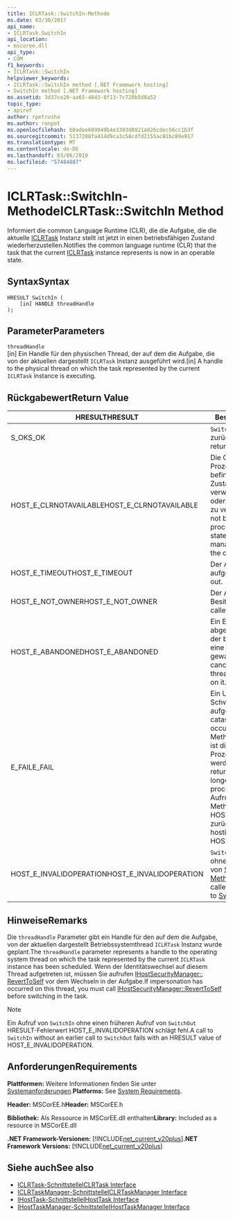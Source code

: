 ```yaml
---
title: ICLRTask::SwitchIn-Methode
ms.date: 03/30/2017
api_name:
- ICLRTask.SwitchIn
api_location:
- mscoree.dll
api_type:
- COM
f1_keywords:
- ICLRTask::SwitchIn
helpviewer_keywords:
- ICLRTask::SwitchIn method [.NET Framework hosting]
- SwitchIn method [.NET Framework hosting]
ms.assetid: 3d37ce20-aa65-4043-8f13-7c728b5d8a52
topic_type:
- apiref
author: rpetrusha
ms.author: ronpet
ms.openlocfilehash: b0adee689949b4e3303d8921a826cdec56cc1b3f
ms.sourcegitcommit: 5137208fa414d9ca3c58cdfd2155ac81bc89e917
ms.translationtype: MT
ms.contentlocale: de-DE
ms.lasthandoff: 03/06/2019
ms.locfileid: "57484887"
---
```

# <a name="iclrtaskswitchin-method"></a><span data-ttu-id="21cd7-102">ICLRTask::SwitchIn-Methode</span><span class="sxs-lookup"><span data-stu-id="21cd7-102">ICLRTask::SwitchIn Method</span></span>
<span data-ttu-id="21cd7-103">Informiert die common Language Runtime (CLR), die die Aufgabe, die die aktuelle [ICLRTask](../../../../docs/framework/unmanaged-api/hosting/iclrtask-interface.md) Instanz stellt ist jetzt in einen betriebsfähigen Zustand wiederherzustellen.</span><span class="sxs-lookup"><span data-stu-id="21cd7-103">Notifies the common language runtime (CLR) that the task that the current [ICLRTask](../../../../docs/framework/unmanaged-api/hosting/iclrtask-interface.md) instance represents is now in an operable state.</span></span>  
  
## <a name="syntax"></a><span data-ttu-id="21cd7-104">Syntax</span><span class="sxs-lookup"><span data-stu-id="21cd7-104">Syntax</span></span>  
  
```  
HRESULT SwitchIn (  
    [in] HANDLE threadHandle  
);  
```  
  
## <a name="parameters"></a><span data-ttu-id="21cd7-105">Parameter</span><span class="sxs-lookup"><span data-stu-id="21cd7-105">Parameters</span></span>  
 `threadHandle`  
 <span data-ttu-id="21cd7-106">[in] Ein Handle für den physischen Thread, der auf dem die Aufgabe, die von der aktuellen dargestellt `ICLRTask` Instanz ausgeführt wird.</span><span class="sxs-lookup"><span data-stu-id="21cd7-106">[in] A handle to the physical thread on which the task represented by the current `ICLRTask` instance is executing.</span></span>  
  
## <a name="return-value"></a><span data-ttu-id="21cd7-107">Rückgabewert</span><span class="sxs-lookup"><span data-stu-id="21cd7-107">Return Value</span></span>  
  
|<span data-ttu-id="21cd7-108">HRESULT</span><span class="sxs-lookup"><span data-stu-id="21cd7-108">HRESULT</span></span>|<span data-ttu-id="21cd7-109">Beschreibung</span><span class="sxs-lookup"><span data-stu-id="21cd7-109">Description</span></span>|  
|-------------|-----------------|  
|<span data-ttu-id="21cd7-110">S_OK</span><span class="sxs-lookup"><span data-stu-id="21cd7-110">S_OK</span></span>|<span data-ttu-id="21cd7-111">`SwitchIn` wurde erfolgreich zurückgegeben.</span><span class="sxs-lookup"><span data-stu-id="21cd7-111">`SwitchIn` returned successfully.</span></span>|  
|<span data-ttu-id="21cd7-112">HOST_E_CLRNOTAVAILABLE</span><span class="sxs-lookup"><span data-stu-id="21cd7-112">HOST_E_CLRNOTAVAILABLE</span></span>|<span data-ttu-id="21cd7-113">Die CLR wurde nicht in einen Prozess geladen und befindet sich in einem Zustand, in dem nicht verwalteten Code ausführen oder den Aufruf erfolgreich zu verarbeiten.</span><span class="sxs-lookup"><span data-stu-id="21cd7-113">The CLR has not been loaded into a process, or the CLR is in a state in which it cannot run managed code or process the call successfully.</span></span>|  
|<span data-ttu-id="21cd7-114">HOST_E_TIMEOUT</span><span class="sxs-lookup"><span data-stu-id="21cd7-114">HOST_E_TIMEOUT</span></span>|<span data-ttu-id="21cd7-115">Der Aufruf ist ein Timeout aufgetreten.</span><span class="sxs-lookup"><span data-stu-id="21cd7-115">The call timed out.</span></span>|  
|<span data-ttu-id="21cd7-116">HOST_E_NOT_OWNER</span><span class="sxs-lookup"><span data-stu-id="21cd7-116">HOST_E_NOT_OWNER</span></span>|<span data-ttu-id="21cd7-117">Der Aufrufer ist nicht Besitzer der Sperre.</span><span class="sxs-lookup"><span data-stu-id="21cd7-117">The caller does not own the lock.</span></span>|  
|<span data-ttu-id="21cd7-118">HOST_E_ABANDONED</span><span class="sxs-lookup"><span data-stu-id="21cd7-118">HOST_E_ABANDONED</span></span>|<span data-ttu-id="21cd7-119">Ein Ereignis wurde abgebrochen, während sich der blockierte Thread oder eine Fiber darauf gewartet.</span><span class="sxs-lookup"><span data-stu-id="21cd7-119">An event was canceled while a blocked thread or fiber was waiting on it.</span></span>|  
|<span data-ttu-id="21cd7-120">E_FAIL</span><span class="sxs-lookup"><span data-stu-id="21cd7-120">E_FAIL</span></span>|<span data-ttu-id="21cd7-121">Ein Unbekannter Schwerwiegender Fehler ist aufgetreten.</span><span class="sxs-lookup"><span data-stu-id="21cd7-121">An unknown catastrophic failure occurred.</span></span> <span data-ttu-id="21cd7-122">Wenn eine Methode E_FAIL zurückgibt, ist die CLR nicht mehr im Prozess verwendet werden.</span><span class="sxs-lookup"><span data-stu-id="21cd7-122">When a method returns E_FAIL, the CLR is no longer usable within the process.</span></span> <span data-ttu-id="21cd7-123">Nachfolgende Aufrufe zum Hosten der Methoden HOST_E_CLRNOTAVAILABLE zurück.</span><span class="sxs-lookup"><span data-stu-id="21cd7-123">Subsequent calls to hosting methods return HOST_E_CLRNOTAVAILABLE.</span></span>|  
|<span data-ttu-id="21cd7-124">HOST_E_INVALIDOPERATION</span><span class="sxs-lookup"><span data-stu-id="21cd7-124">HOST_E_INVALIDOPERATION</span></span>|<span data-ttu-id="21cd7-125">`SwitchIn` wurde aufgerufen, ohne einen früheren Aufruf von [SwitchOut-Methode](../../../../docs/framework/unmanaged-api/hosting/iclrtask-switchout-method.md).</span><span class="sxs-lookup"><span data-stu-id="21cd7-125">`SwitchIn` was called without an earlier call to [SwitchOut Method](../../../../docs/framework/unmanaged-api/hosting/iclrtask-switchout-method.md).</span></span>|  
  
## <a name="remarks"></a><span data-ttu-id="21cd7-126">Hinweise</span><span class="sxs-lookup"><span data-stu-id="21cd7-126">Remarks</span></span>  
 <span data-ttu-id="21cd7-127">Die `threadHandle` Parameter gibt ein Handle für den auf dem die Aufgabe, von der aktuellen dargestellt Betriebssystemthread `ICLRTask` Instanz wurde geplant.</span><span class="sxs-lookup"><span data-stu-id="21cd7-127">The `threadHandle` parameter represents a handle to the operating system thread on which the task represented by the current `ICLRTask` instance has been scheduled.</span></span> <span data-ttu-id="21cd7-128">Wenn der Identitätswechsel auf diesem Thread aufgetreten ist, müssen Sie aufrufen [IHostSecurityManager:: RevertToSelf](../../../../docs/framework/unmanaged-api/hosting/ihostsecuritymanager-reverttoself-method.md) vor dem Wechseln in der Aufgabe.</span><span class="sxs-lookup"><span data-stu-id="21cd7-128">If impersonation has occurred on this thread, you must call [IHostSecurityManager::RevertToSelf](../../../../docs/framework/unmanaged-api/hosting/ihostsecuritymanager-reverttoself-method.md) before switching in the task.</span></span>  
  
> [!NOTE]
>  <span data-ttu-id="21cd7-129">Ein Aufruf von `SwitchIn` ohne einen früheren Aufruf von `SwitchOut` HRESULT-Fehlerwert HOST_E_INVALIDOPERATION schlägt fehl.</span><span class="sxs-lookup"><span data-stu-id="21cd7-129">A call to `SwitchIn` without an earlier call to `SwitchOut` fails with an HRESULT value of HOST_E_INVALIDOPERATION.</span></span>  
  
## <a name="requirements"></a><span data-ttu-id="21cd7-130">Anforderungen</span><span class="sxs-lookup"><span data-stu-id="21cd7-130">Requirements</span></span>  
 <span data-ttu-id="21cd7-131">**Plattformen:** Weitere Informationen finden Sie unter [Systemanforderungen](../../../../docs/framework/get-started/system-requirements.md).</span><span class="sxs-lookup"><span data-stu-id="21cd7-131">**Platforms:** See [System Requirements](../../../../docs/framework/get-started/system-requirements.md).</span></span>  
  
 <span data-ttu-id="21cd7-132">**Header:** MSCorEE.h</span><span class="sxs-lookup"><span data-stu-id="21cd7-132">**Header:** MSCorEE.h</span></span>  
  
 <span data-ttu-id="21cd7-133">**Bibliothek:** Als Ressource in MSCorEE.dll enthalten</span><span class="sxs-lookup"><span data-stu-id="21cd7-133">**Library:** Included as a resource in MSCorEE.dll</span></span>  
  
 <span data-ttu-id="21cd7-134">**.NET Framework-Versionen:** [!INCLUDE[net_current_v20plus](../../../../includes/net-current-v20plus-md.md)]</span><span class="sxs-lookup"><span data-stu-id="21cd7-134">**.NET Framework Versions:** [!INCLUDE[net_current_v20plus](../../../../includes/net-current-v20plus-md.md)]</span></span>  
  
## <a name="see-also"></a><span data-ttu-id="21cd7-135">Siehe auch</span><span class="sxs-lookup"><span data-stu-id="21cd7-135">See also</span></span>
- [<span data-ttu-id="21cd7-136">ICLRTask-Schnittstelle</span><span class="sxs-lookup"><span data-stu-id="21cd7-136">ICLRTask Interface</span></span>](../../../../docs/framework/unmanaged-api/hosting/iclrtask-interface.md)
- [<span data-ttu-id="21cd7-137">ICLRTaskManager-Schnittstelle</span><span class="sxs-lookup"><span data-stu-id="21cd7-137">ICLRTaskManager Interface</span></span>](../../../../docs/framework/unmanaged-api/hosting/iclrtaskmanager-interface.md)
- [<span data-ttu-id="21cd7-138">IHostTask-Schnittstelle</span><span class="sxs-lookup"><span data-stu-id="21cd7-138">IHostTask Interface</span></span>](../../../../docs/framework/unmanaged-api/hosting/ihosttask-interface.md)
- [<span data-ttu-id="21cd7-139">IHostTaskManager-Schnittstelle</span><span class="sxs-lookup"><span data-stu-id="21cd7-139">IHostTaskManager Interface</span></span>](../../../../docs/framework/unmanaged-api/hosting/ihosttaskmanager-interface.md)
